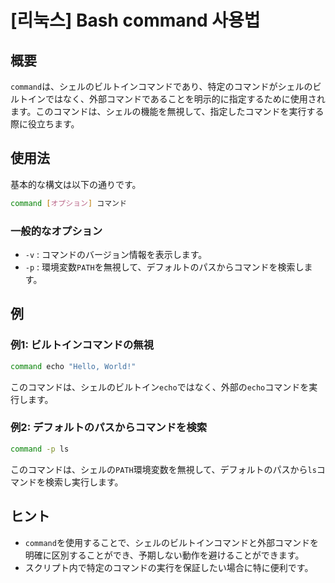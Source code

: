 # [리눅스] Bash command 사용법

## 概要
`command`は、シェルのビルトインコマンドであり、特定のコマンドがシェルのビルトインではなく、外部コマンドであることを明示的に指定するために使用されます。このコマンドは、シェルの機能を無視して、指定したコマンドを実行する際に役立ちます。

## 使用法
基本的な構文は以下の通りです。

```bash
command [オプション] コマンド
```

### 一般的なオプション
- `-v` : コマンドのバージョン情報を表示します。
- `-p` : 環境変数`PATH`を無視して、デフォルトのパスからコマンドを検索します。

## 例
### 例1: ビルトインコマンドの無視
```bash
command echo "Hello, World!"
```
このコマンドは、シェルのビルトイン`echo`ではなく、外部の`echo`コマンドを実行します。

### 例2: デフォルトのパスからコマンドを検索
```bash
command -p ls
```
このコマンドは、シェルの`PATH`環境変数を無視して、デフォルトのパスから`ls`コマンドを検索し実行します。

## ヒント
- `command`を使用することで、シェルのビルトインコマンドと外部コマンドを明確に区別することができ、予期しない動作を避けることができます。
- スクリプト内で特定のコマンドの実行を保証したい場合に特に便利です。